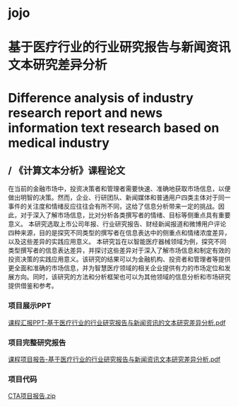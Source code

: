 # jojo
# 基于医疗行业的行业研究报告与新闻资讯文本研究差异分析
# Difference analysis of industry research report and news information text research based on medical industry
/ 《计算文本分析》课程论文
---
在当前的金融市场中，投资决策者和管理者需要快速、准确地获取市场信息，以便做出明智的决策。然而，企业、行研团队、新闻媒体和普通用户四类主体对于同一事件的关注度和情绪反应往往会有所不同，这给了信息分析带来一定的挑战。因此，对于深入了解市场信息，比对分析各类撰写者的情绪、目标等侧重点具有重要意义。
本研究选取上市公司年报、行业研究报告、财经新闻报道和微博用户评论四种来源，目的是探究不同类型的撰写者在信息表达中的侧重点和情绪浓度差异，以及这些差异的实践应用意义。
本研究旨在以智能医疗器械领域为例，探究不同类型撰写者的信息表达差异，并探讨这些差异对于深入了解市场信息和制定有效的投资决策的实践应用意义。该研究的结果可以为金融机构、投资者和管理者等提供更全面和准确的市场信息，并为智慧医疗领域的相关企业提供有力的市场定位和发展方向。同时，该研究的方法和分析框架也可以为其他领域的信息分析和市场研究提供借鉴和参考。


### 项目展示PPT
[课程汇报PPT-基于医疗行业的行业研究报告与新闻资讯的文本研究差异分析.pdf](https://github.com/glory-unbeaten/jojo/files/12083039/PPT-._.%2B.pdf)

### 项目完整研究报告
[课程项目报告-基于医疗行业的行业研究报告与新闻资讯文本研究差异分析.pdf](https://github.com/glory-unbeaten/jojo/files/12083033/-._.%2B.pdf)

### 项目代码
[CTA项目报告.zip](https://github.com/glory-unbeaten/jojo/files/12083134/CTA.zip)
